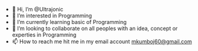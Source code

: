 - 👋 Hi, I’m @Ultrajonic
- 👀 I’m interested in Programming
- 🌱 I’m currently learning basic of Programming
- 💞️ I’m looking to collaborate on all peoples with an idea, concept or experties in Programming
- 📫 How to reach me hit me in my email account mkumboj60@gmail.com

<!---
Ultrajonic/Ultrajonic is a ✨ special ✨ repository because its `README.md` (this file) appears on your GitHub profile.
You can click the Preview link to take a look at your changes.
--->

